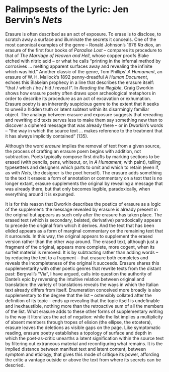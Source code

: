 # Palimpsests of the Lyric: Jen Bervin’s *Nets*

Erasure is often described as an act of exposure. To erase is to disclose, to scratch away a surface and illuminate the secrets it conceals. One of the most canonical examples of the genre – Ronald Johnson’s 1976 *Ra dios*, an erasure of the first four books of *Paradise Lost* – compares its procedure to that of *The Marriage of Heaven and Hell*, whose copper proofs Blake etched with nitric acid – or what he calls “printing in the infernal method by corrosives … melting apparent surfaces away and revealing the infinite which was hid.” Another classic of the genre, Tom Phillips’ *A Humament*, an erasure of W. H. Mallock’s 1892 penny-dreadful *A Human Document*, echoes this Blakeian prophecy in a line that describes the erasure itself: “that / which / he / hid / reveal I”. In *Reading the Illegible*, Craig Dworkin shows how erasure poetry often draws upon archeological metaphors in order to describe its procedure as an act of excavation or exhumation. Erasure poetry is an inherently suspicious genre to the extent that it seeks to unveil a hidden truth or latent subtext within its disarmingly familiar object. The analogy between erasure and exposure suggests that rereading and rewriting old texts serves less to make them say something new than to discover a ciphered message that was already there – or in Dworkin’s words – “the way in which the source text ... makes reference to the treatment that it has always implicitly contained” (135).

<!---TODO: Find page number for Blake and Phillips.-->

Although the word *erasure* implies the removal of text from a given source, the process of crafting an erasure poem begins with addition, not subtraction. Poets typically compose first drafts by marking sections to be erased (with pencils, pens, whiteout, or, in *A Humament*, with paint), telling typesetters and designers which parts to omit and which to retain (even if, as with *Nets*, the designer is the poet herself). The erasure adds something to the text it erases: a form of annotation or commentary on a text that is no longer extant, erasure supplements the original by revealing a message that was already there, but that only becomes legible, paradoxically, when everything around it is expunged.

It is for this reason that Dworkin describes the poetics of erasure as a logic of the supplement: the message revealed by erasure is already present in the original but appears as such only after the erasure has taken place. The erased text (which is secondary, belated, derivative) paradoxically appears to precede the original from which it derives. And the text that has been elided appears as a form of marginal commentary on the remaining text that it surrounds. In this way, the original appears to supplement the erased version rather than the other way around. The erased text, although just a fragment of the original, appears more complete, more cogent, when its surfeit material is removed. It is by subtracting rather than adding words – by reducing the text to a fragment – that erasure both completes and reveals the incompleteness of the original it succeeds. Erasure shares this supplementarity with other poetic genres that rewrite texts from the distant past: Bergvall’s “Via”, I have argued, calls into question the authority of Dante’s epic by reversing the intuitive relation between original and translation: the variety of translations reveals the ways in which the Italian text already differs from itself. Enumeration conceived more broadly is also supplementary to the degree that the list – ostensibly collated after the definition of its topic – ends up revealing that the topic itself is undefinable and inexhaustible, nothing more than the retroactive sum of all the members of the list. What erasure adds to these other forms of supplementary writing is the way it literalizes the act of negation: while the list implies a multiplicity of absent members through tropes of elision (the ellipse, the etcetera), erasure leaves the deletions as visible gaps on the page. Like symptomatic reading, erasure poetry establishes a topology of surface and depth in which the poet-as-critic unearths a latent signification within the source text by filtering out extraneous material and reconfiguring what remains. It is the implied distance between manifest text and latent content, between symptom and etiology, that gives this mode of critique its power, affording the critic a vantage outside or above the text from where its secrets can be descried.
